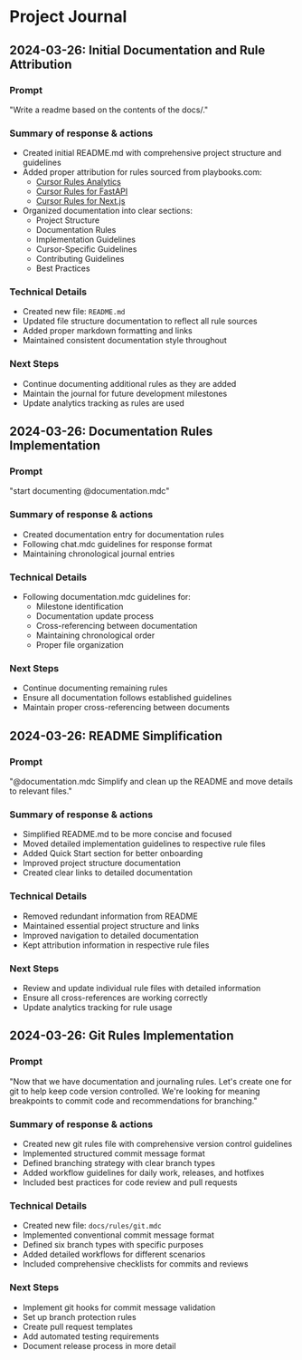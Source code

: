 # Project Journal

## 2024-03-26: Initial Documentation and Rule Attribution

### Prompt
"Write a readme based on the contents of the docs/."

### Summary of response & actions
- Created initial README.md with comprehensive project structure and guidelines
- Added proper attribution for rules sourced from playbooks.com:
  - [Cursor Rules Analytics](https://playbooks.com/rules/rule-analytics)
  - [Cursor Rules for FastAPI](https://playbooks.com/rules/fastapi)
  - [Cursor Rules for Next.js](https://playbooks.com/rules/nextjs)
- Organized documentation into clear sections:
  - Project Structure
  - Documentation Rules
  - Implementation Guidelines
  - Cursor-Specific Guidelines
  - Contributing Guidelines
  - Best Practices

### Technical Details
- Created new file: `README.md`
- Updated file structure documentation to reflect all rule sources
- Added proper markdown formatting and links
- Maintained consistent documentation style throughout

### Next Steps
- Continue documenting additional rules as they are added
- Maintain the journal for future development milestones
- Update analytics tracking as rules are used

## 2024-03-26: Documentation Rules Implementation

### Prompt
"start documenting @documentation.mdc"

### Summary of response & actions
- Created documentation entry for documentation rules
- Following chat.mdc guidelines for response format
- Maintaining chronological journal entries

### Technical Details
- Following documentation.mdc guidelines for:
  - Milestone identification
  - Documentation update process
  - Cross-referencing between documentation
  - Maintaining chronological order
  - Proper file organization

### Next Steps
- Continue documenting remaining rules
- Ensure all documentation follows established guidelines
- Maintain proper cross-referencing between documents

## 2024-03-26: README Simplification

### Prompt
"@documentation.mdc Simplify and clean up the README and move details to relevant files."

### Summary of response & actions
- Simplified README.md to be more concise and focused
- Moved detailed implementation guidelines to respective rule files
- Added Quick Start section for better onboarding
- Improved project structure documentation
- Created clear links to detailed documentation

### Technical Details
- Removed redundant information from README
- Maintained essential project structure and links
- Improved navigation to detailed documentation
- Kept attribution information in respective rule files

### Next Steps
- Review and update individual rule files with detailed information
- Ensure all cross-references are working correctly
- Update analytics tracking for rule usage

## 2024-03-26: Git Rules Implementation

### Prompt
"Now that we have documentation and journaling rules. Let's create one for git to help keep code version controlled. We're looking for meaning breakpoints to commit code and recommendations for branching."

### Summary of response & actions
- Created new git rules file with comprehensive version control guidelines
- Implemented structured commit message format
- Defined branching strategy with clear branch types
- Added workflow guidelines for daily work, releases, and hotfixes
- Included best practices for code review and pull requests

### Technical Details
- Created new file: `docs/rules/git.mdc`
- Implemented conventional commit message format
- Defined six branch types with specific purposes
- Added detailed workflows for different scenarios
- Included comprehensive checklists for commits and reviews

### Next Steps
- Implement git hooks for commit message validation
- Set up branch protection rules
- Create pull request templates
- Add automated testing requirements
- Document release process in more detail 
